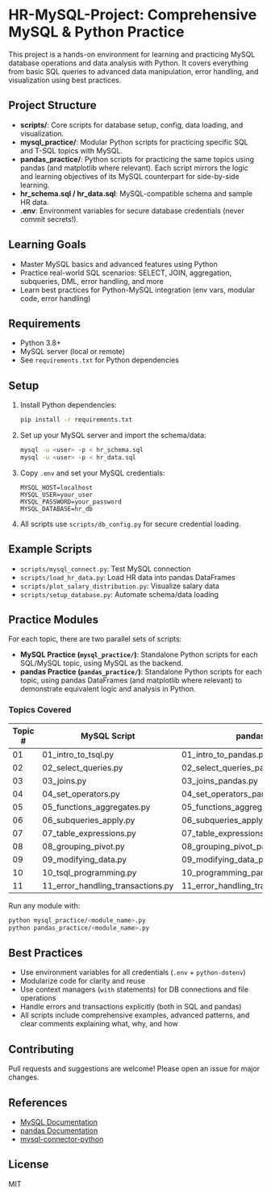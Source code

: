 
# HR-MySQL-Project: Comprehensive MySQL & Python Practice

This project is a hands-on environment for learning and practicing MySQL database operations and data analysis with Python. It covers everything from basic SQL queries to advanced data manipulation, error handling, and visualization using best practices.

## Project Structure

- **scripts/**: Core scripts for database setup, config, data loading, and visualization.
- **mysql_practice/**: Modular Python scripts for practicing specific SQL and T-SQL topics with MySQL.
- **pandas_practice/**: Python scripts for practicing the same topics using pandas (and matplotlib where relevant). Each script mirrors the logic and learning objectives of its MySQL counterpart for side-by-side learning.
- **hr_schema.sql / hr_data.sql**: MySQL-compatible schema and sample HR data.
- **.env**: Environment variables for secure database credentials (never commit secrets!).

## Learning Goals

- Master MySQL basics and advanced features using Python
- Practice real-world SQL scenarios: SELECT, JOIN, aggregation, subqueries, DML, error handling, and more
- Learn best practices for Python-MySQL integration (env vars, modular code, error handling)

## Requirements

- Python 3.8+
- MySQL server (local or remote)
- See `requirements.txt` for Python dependencies

## Setup

1. Install Python dependencies:

   ```sh
   pip install -r requirements.txt
   ```

2. Set up your MySQL server and import the schema/data:

   ```sh
   mysql -u <user> -p < hr_schema.sql
   mysql -u <user> -p < hr_data.sql
   ```

3. Copy `.env` and set your MySQL credentials:

   ```env
   MYSQL_HOST=localhost
   MYSQL_USER=your_user
   MYSQL_PASSWORD=your_password
   MYSQL_DATABASE=hr_db
   ```

4. All scripts use `scripts/db_config.py` for secure credential loading.

## Example Scripts

- `scripts/mysql_connect.py`: Test MySQL connection
- `scripts/load_hr_data.py`: Load HR data into pandas DataFrames
- `scripts/plot_salary_distribution.py`: Visualize salary data
- `scripts/setup_database.py`: Automate schema/data loading


## Practice Modules

For each topic, there are two parallel sets of scripts:

- **MySQL Practice (`mysql_practice/`)**: Standalone Python scripts for each SQL/MySQL topic, using MySQL as the backend.
- **pandas Practice (`pandas_practice/`)**: Standalone Python scripts for each topic, using pandas DataFrames (and matplotlib where relevant) to demonstrate equivalent logic and analysis in Python.

### Topics Covered

| Topic # | MySQL Script | pandas Script |
| ------- | ------------------------------- | ----------------------------------- |
| 01 | 01_intro_to_tsql.py | 01_intro_to_pandas.py |
| 02 | 02_select_queries.py | 02_select_queries_pandas.py |
| 03 | 03_joins.py | 03_joins_pandas.py |
| 04 | 04_set_operators.py | 04_set_operators_pandas.py |
| 05 | 05_functions_aggregates.py | 05_functions_aggregates_pandas.py |
| 06 | 06_subqueries_apply.py | 06_subqueries_apply_pandas.py |
| 07 | 07_table_expressions.py | 07_table_expressions_pandas.py |
| 08 | 08_grouping_pivot.py | 08_grouping_pivot_pandas.py |
| 09 | 09_modifying_data.py | 09_modifying_data_pandas.py |
| 10 | 10_tsql_programming.py | 10_programming_pandas.py |
| 11 | 11_error_handling_transactions.py | 11_error_handling_transactions_pandas.py |

Run any module with:

```sh
python mysql_practice/<module_name>.py
python pandas_practice/<module_name>.py
```


## Best Practices

- Use environment variables for all credentials (`.env` + `python-dotenv`)
- Modularize code for clarity and reuse
- Use context managers (`with` statements) for DB connections and file operations
- Handle errors and transactions explicitly (both in SQL and pandas)
- All scripts include comprehensive examples, advanced patterns, and clear comments explaining what, why, and how

## Contributing

Pull requests and suggestions are welcome! Please open an issue for major changes.

## References

- [MySQL Documentation](https://dev.mysql.com/doc/)
- [pandas Documentation](https://pandas.pydata.org/docs/)
- [mysql-connector-python](https://pypi.org/project/mysql-connector-python/)

## License

MIT
